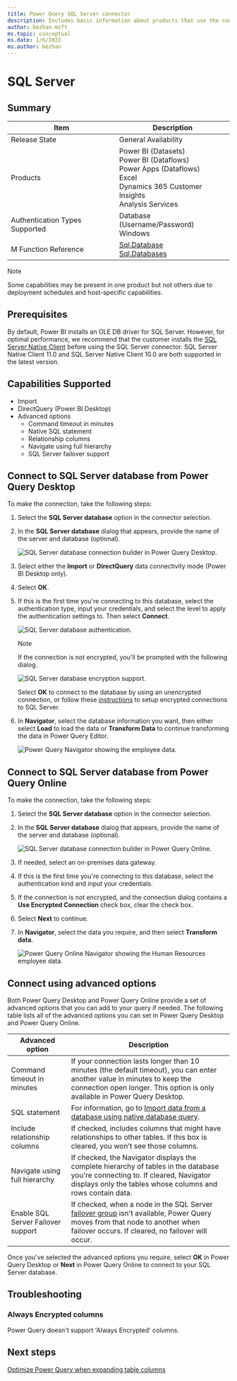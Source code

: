 ```yaml
---
title: Power Query SQL Server connector
description: Includes basic information about products that use the connector, supported authentication types, prerequisites, and connection instructions.
author: bezhan-msft
ms.topic: conceptual
ms.date: 1/6/2022
ms.author: bezhan
---
```


# SQL Server

## Summary

| Item | Description |
| ---- | ----------- |
| Release State | General Availability |
| Products | Power BI (Datasets)<br/>Power BI (Dataflows)<br/>Power Apps (Dataflows)<br/>Excel<br/>Dynamics 365 Customer Insights<br/>Analysis Services |
| Authentication Types Supported | Database (Username/Password)<br/>Windows |
| M Function Reference | [Sql.Database](/powerquery-m/sql-database)<br/>[Sql.Databases](/powerquery-m/sql-databases) |

>[!Note]
> Some capabilities may be present in one product but not others due to deployment schedules and host-specific capabilities.

## Prerequisites

By default, Power BI installs an OLE DB driver for SQL Server. However, for optimal performance, we recommend that the customer installs the [SQL Server Native Client](/sql/relational-databases/native-client/applications/installing-sql-server-native-client) before using the SQL Server connector. SQL Server Native Client 11.0 and SQL Server Native Client 10.0 are both supported in the latest version.

## Capabilities Supported

* Import
* DirectQuery (Power BI Desktop)
* Advanced options
  * Command timeout in minutes
  * Native SQL statement
  * Relationship columns
  * Navigate using full hierarchy
  * SQL Server failover support

## Connect to SQL Server database from Power Query Desktop

To make the connection, take the following steps:

1. Select the **SQL Server database** option in the connector selection.

2. In the **SQL Server database** dialog that appears, provide the name of the server and database (optional).

   ![SQL Server database connection builder in Power Query Desktop.](./media/sql-server-database/select-database-desktop.png)

3. Select either the **Import** or **DirectQuery** data connectivity mode (Power BI Desktop only).

4. Select **OK**.

5. If this is the first time you're connecting to this database, select the authentication type, input your credentials, and select the level to apply the authentication settings to. Then select **Connect**.

   ![SQL Server database authentication.](./media/sql-server-database/signin-desktop.png)

   >[!Note]
   > If the connection is not encrypted, you'll be prompted with the following dialog.

   ![SQL Server database encryption support.](./media/azure-sql-database/encryption-warning.png)

    Select **OK** to connect to the database by using an unencrypted connection, or follow these [instructions](/sql/database-engine/configure-windows/enable-encrypted-connections-to-the-database-engine) to setup encrypted connections to SQL Server.

6. In **Navigator**, select the database information you want, then either select **Load** to load the data or **Transform Data** to continue transforming the data in Power Query Editor.

   ![Power Query Navigator showing the employee data.](./media/sql-server-database/navigator-desktop.png)

## Connect to SQL Server database from Power Query Online

To make the connection, take the following steps:

1. Select the **SQL Server database** option in the connector selection.

2. In the **SQL Server database** dialog that appears, provide the name of the server and database (optional).

   ![SQL Server database connection builder in Power Query Online.](./media/sql-server-database/select-database-online.png)

3. If needed, select an on-premises data gateway.

4. If this is the first time you're connecting to this database, select the authentication kind and input your credentials.

5. If the connection is not encrypted, and the connection dialog contains a **Use Encrypted Connection** check box, clear the check box.

6. Select **Next** to continue.

7. In **Navigator**, select the data you require, and then select **Transform data**.

   ![Power Query Online Navigator showing the Human Resources employee data.](./media/sql-server-database/navigator-online.png)

## Connect using advanced options

Both Power Query Desktop and Power Query Online provide a set of advanced options that you can add to your query if needed. The following table lists all of the advanced options you can set in Power Query Desktop and Power Query Online.

| Advanced option | Description |
| --------------- | ----------- |
| Command timeout in minutes | If your connection lasts longer than 10 minutes (the default timeout), you can enter another value in minutes to keep the connection open longer. This option is only available in Power Query Desktop. |
| SQL statement | For information, go to [Import data from a database using native database query](../native-database-query.md). |
| Include relationship columns | If checked, includes columns that might have relationships to other tables. If this box is cleared, you won’t see those columns. |
| Navigate using full hierarchy | If checked, the Navigator displays the complete hierarchy of tables in the database you're connecting to. If cleared, Navigator displays only the tables whose columns and rows contain data. |
| Enable SQL Server Failover support | If checked, when a node in the SQL Server [failover group](/sql/sql-server/failover-clusters/windows/windows-server-failover-clustering-wsfc-with-sql-server) isn't available, Power Query moves from that node to another when failover occurs. If cleared, no failover will occur. |

Once you've selected the advanced options you require, select **OK** in Power Query Desktop or **Next** in Power Query Online to connect to your SQL Server database.

## Troubleshooting

### Always Encrypted columns

Power Query doesn't support 'Always Encrypted' columns.

## Next steps

[Optimize Power Query when expanding table columns](../optimize-expanding-table-columns.md)
